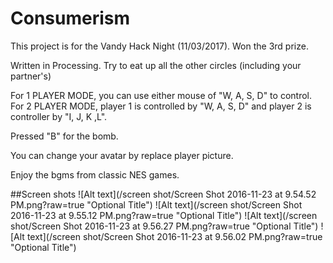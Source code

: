 # Consumerism

This project is for the Vandy Hack Night (11/03/2017). Won the 3rd prize.

Written in Processing. Try to eat up all the other circles (including your partner's)

For 1 PLAYER MODE, you can use either mouse of "W, A, S, D" to control.
For 2 PLAYER MODE, player 1 is controlled by "W, A, S, D" and player 2 is controller by "I, J, K ,L".

Pressed "B" for the bomb.

You can change your avatar by replace player picture.

Enjoy the bgms from classic NES games.

##Screen shots
![Alt text](/screen shot/Screen Shot 2016-11-23 at 9.54.52 PM.png?raw=true "Optional Title")
![Alt text](/screen shot/Screen Shot 2016-11-23 at 9.55.12 PM.png?raw=true "Optional Title")
![Alt text](/screen shot/Screen Shot 2016-11-23 at 9.56.27 PM.png?raw=true "Optional Title")
![Alt text](/screen shot/Screen Shot 2016-11-23 at 9.56.02 PM.png?raw=true "Optional Title")
